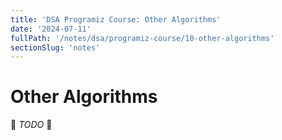 ```yaml
---
title: 'DSA Programiz Course: Other Algorithms'
date: '2024-07-11'
fullPath: '/notes/dsa/programiz-course/10-other-algorithms'
sectionSlug: 'notes'
---
```


# Other Algorithms

🚧 _TODO_ 🚧
